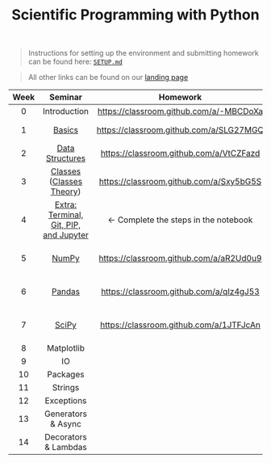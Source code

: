 <h1 align="center">Scientific Programming with Python</h1>
<!-- <p align="center"><b>For the Scientific Programming with Python course</b></p> -->

<br>

> Instructions for setting up the environment and submitting homework can be found here: [`SETUP.md`](SETUP.md)

> All other links can be found on our [landing page](https://silly-antique-c08.notion.site/Python-2024-CUB-1004177ba1ef80c78a93c593356c7333)


<table align="center">
	<thead>
		<tr>
			<th>
				Week
			</th>
			<th>
				Seminar
			</th>
			<th>
				Homework
			</th>
			<th>
				Deadline
			</th>
		</tr>
	</thead>
	<tbody align="center">
		<tr>
			<td>0</td>
			<td>Introduction</td>
			<td><a href="https://classroom.github.com/a/-MBCDoXa">https://classroom.github.com/a/-MBCDoXa</a></td>
			<td>⸺</td>
		</tr>
		<tr>
			<td>1</td>
			<td><a href="Week 1 — Basics.md">Basics</a></td>
			<td><a href="https://classroom.github.com/a/SLG27MGQ">https://classroom.github.com/a/SLG27MGQ</a></td>
			<td>October 7, 23:59</td>
		</tr>
		<tr>
			<td>2</td>
			<td><a href="Week 2 — Data Structures.md">Data Structures</a></td>
			<td><a href="https://classroom.github.com/a/VtCZFazd">https://classroom.github.com/a/VtCZFazd</a></td>
			<td>October 4, 23:59</td>
		</tr>
		<tr>
			<td>3</td>
			<td><a href="Week 3 — Classes.md">Classes</a> (<a href="Week 3 — Classes Theory.md">Classes Theory</a>)</td>
			<td><a href="https://classroom.github.com/a/Sxy5bG5S">https://classroom.github.com/a/Sxy5bG5S</a></td>
			<td>October 11, 23:59</td>
		</tr>
		<tr>
			<td>4</td>
			<td>
				<a href="https://github.com/Python-Homeworks-CUB/Extra-Tools-Seminar/blob/main/week_extra_tools.ipynb">
					Extra:
					<br>
					Terminal, Git, PIP, and Jupyter
				</a>
			</td>
			<td>← Complete the steps in the notebook</td>
			<td>⸺</td>
		</tr>
		<tr>
			<td>5</td>
			<td><a href="Week 5 — NumPy.md">NumPy</a></td>
			<td><a href="https://classroom.github.com/a/aR2Ud0u9">https://classroom.github.com/a/aR2Ud0u9</a></td>
			<td>October 20, 23:59</td>
		</tr>
		<tr>
			<td>6</td>
			<td><a href="Week 6 — Pandas.md">Pandas</a></td>
			<td><a href="https://classroom.github.com/a/qIz4gJ53">https://classroom.github.com/a/qIz4gJ53</a></td>
			<td>October 25, 23:59</td>
		</tr>
		<tr>
			<td>7</td>
			<td><a href="Week 7 — SciPy.md">SciPy</a></td>
			<td><a href="https://classroom.github.com/a/1JTFJcAn">https://classroom.github.com/a/1JTFJcAn</a></td>
			<td>October 31, 23:59</td>
		</tr>
		<tr>
			<td>8</td>
			<td>Matplotlib</td>
			<td></td>
			<td></td>
		</tr>
		<tr>
			<td>9</td>
			<td>IO</td>
			<td></td>
			<td></td>
		</tr>
		<tr>
			<td>10</td>
			<td>Packages</td>
			<td></td>
			<td></td>
		</tr>
		<tr>
			<td>11</td>
			<td>Strings</td>
			<td></td>
			<td></td>
		</tr>
		<tr>
			<td>12</td>
			<td>Exceptions</td>
			<td></td>
			<td></td>
		</tr>
		<tr>
			<td>13</td>
			<td>Generators & Async</td>
			<td></td>
			<td></td>
		</tr>
		<tr>
			<td>14</td>
			<td>Decorators & Lambdas</td>
			<td></td>
			<td></td>
		</tr>
	</tbody>
</table>
